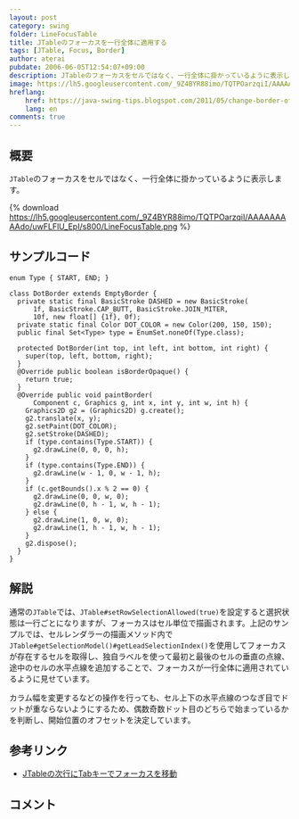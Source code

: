 ```yaml
---
layout: post
category: swing
folder: LineFocusTable
title: JTableのフォーカスを一行全体に適用する
tags: [JTable, Focus, Border]
author: aterai
pubdate: 2006-06-05T12:54:07+09:00
description: JTableのフォーカスをセルではなく、一行全体に掛かっているように表示します。
image: https://lh5.googleusercontent.com/_9Z4BYR88imo/TQTPOarzqiI/AAAAAAAAAdo/uwFLFlU_EpI/s800/LineFocusTable.png
hreflang:
    href: https://java-swing-tips.blogspot.com/2011/05/change-border-of-focused-row-in-jtable.html
    lang: en
comments: true
---
```

## 概要
`JTable`のフォーカスをセルではなく、一行全体に掛かっているように表示します。

{% download https://lh5.googleusercontent.com/_9Z4BYR88imo/TQTPOarzqiI/AAAAAAAAAdo/uwFLFlU_EpI/s800/LineFocusTable.png %}

## サンプルコード
<pre class="prettyprint"><code>enum Type { START, END; }

class DotBorder extends EmptyBorder {
  private static final BasicStroke DASHED = new BasicStroke(
      1f, BasicStroke.CAP_BUTT, BasicStroke.JOIN_MITER,
      10f, new float[] {1f}, 0f);
  private static final Color DOT_COLOR = new Color(200, 150, 150);
  public final Set&lt;Type&gt; type = EnumSet.noneOf(Type.class);

  protected DotBorder(int top, int left, int bottom, int right) {
    super(top, left, bottom, right);
  }
  @Override public boolean isBorderOpaque() {
    return true;
  }
  @Override public void paintBorder(
      Component c, Graphics g, int x, int y, int w, int h) {
    Graphics2D g2 = (Graphics2D) g.create();
    g2.translate(x, y);
    g2.setPaint(DOT_COLOR);
    g2.setStroke(DASHED);
    if (type.contains(Type.START)) {
      g2.drawLine(0, 0, 0, h);
    }
    if (type.contains(Type.END)) {
      g2.drawLine(w - 1, 0, w - 1, h);
    }
    if (c.getBounds().x % 2 == 0) {
      g2.drawLine(0, 0, w, 0);
      g2.drawLine(0, h - 1, w, h - 1);
    } else {
      g2.drawLine(1, 0, w, 0);
      g2.drawLine(1, h - 1, w, h - 1);
    }
    g2.dispose();
  }
}
</code></pre>

## 解説
通常の`JTable`では、`JTable#setRowSelectionAllowed(true)`を設定すると選択状態は一行ごとになりますが、フォーカスはセル単位で描画されます。上記のサンプルでは、セルレンダラーの描画メソッド内で`JTable#getSelectionModel()#getLeadSelectionIndex()`を使用してフォーカスが存在するセルを取得し、独自ラベルを使って最初と最後のセルの垂直の点線、途中のセルの水平点線を追加することで、フォーカスが一行全体に適用されているように見せています。

カラム幅を変更するなどの操作を行っても、セル上下の水平点線のつなぎ目でドットが重ならないようにするため、偶数奇数ドット目のどちらで始まっているかを判断し、開始位置のオフセットを決定しています。

## 参考リンク
- [JTableの次行にTabキーでフォーカスを移動](https://ateraimemo.com/Swing/SelectNextRow.html)

<!-- dummy comment line for breaking list -->

## コメント
